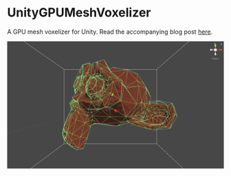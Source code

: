 # UnityGPUMeshVoxelizer
A GPU mesh voxelizer for Unity. Read the accompanying blog post [here](https://bronsonzgeb.com/index.php/2021/06/19/gpu-mesh-voxelizer-part-5/).

![Example](https://github.com/bzgeb/UnityGPUMeshVoxelizerPart5/blob/main/Screenshots/InnerVoxels.png)
